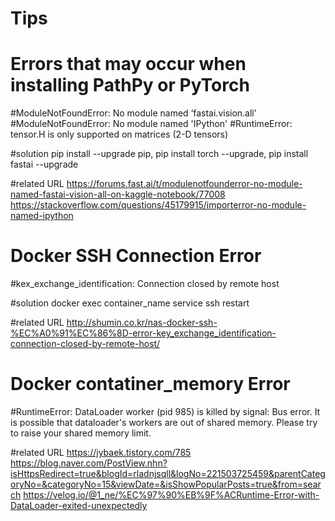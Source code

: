 # Tips

# Errors that may occur when installing PathPy or PyTorch

#ModuleNotFoundError: No module named ‘fastai.vision.all’ 
#ModuleNotFoundError: No module named 'IPython'
#RuntimeError: tensor.H is only supported on matrices (2-D tensors)

#solution
pip install --upgrade pip,
pip install torch --upgrade,
pip install fastai --upgrade

#related URL
https://forums.fast.ai/t/modulenotfounderror-no-module-named-fastai-vision-all-on-kaggle-notebook/77008
https://stackoverflow.com/questions/45179915/importerror-no-module-named-ipython

# Docker SSH Connection Error

#kex_exchange_identification: Connection closed by remote host

#solution
docker exec container_name service ssh restart

#related URL
http://shumin.co.kr/nas-docker-ssh-%EC%A0%91%EC%86%8D-error-key_exchange_identification-connection-closed-by-remote-host/

# Docker contatiner_memory Error

#RuntimeError: DataLoader worker (pid 985) is killed by signal: Bus error. It is possible that dataloader's workers are out of shared memory. Please try to raise your shared memory limit.

#related URL
https://jybaek.tistory.com/785
https://blog.naver.com/PostView.nhn?isHttpsRedirect=true&blogId=rladnjsqll&logNo=221503725459&parentCategoryNo=&categoryNo=15&viewDate=&isShowPopularPosts=true&from=search
https://velog.io/@1_ne/%EC%97%90%EB%9F%ACRuntime-Error-with-DataLoader-exited-unexpectedly
